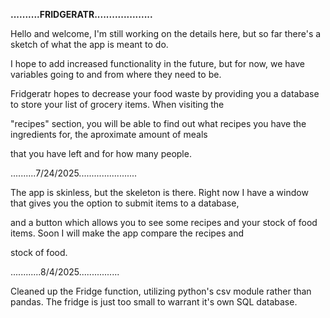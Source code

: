 **..........FRIDGERATR....................**



Hello and welcome, I'm still working on the details here, but so far there's a sketch of what the app is meant to do.

I hope to add increased functionality in the future, but for now, we have variables going to and from where they need to be.



Fridgeratr hopes to decrease your food waste by providing you a database to store your list of grocery items. When visiting the

"recipes" section, you will be able to find out what recipes you have the ingredients for, the aproximate amount of meals

that you have left and for how many people. 



..........7/24/2025.......................



The app is skinless, but the skeleton is there. Right now I have a window that gives you the option to submit items to a database,

and a button which allows you to see some recipes and your stock of food items. Soon I will make the app compare the recipes and

stock of food.


............8/4/2025................

Cleaned up the Fridge function, utilizing python's csv module rather than pandas. The fridge is just too small to warrant it's own SQL database.


















